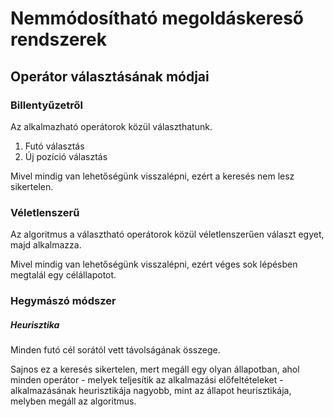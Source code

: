 # Nemmódosítható megoldáskereső rendszerek

## Operátor választásának módjai

### Billentyűzetről

Az alkalmazható operátorok közül választhatunk.
1. Futó választás
2. Új pozíció választás

Mivel mindig van lehetőségünk visszalépni, ezért a keresés nem lesz sikertelen.

### Véletlenszerű

Az algoritmus a választható operátorok közül véletlenszerűen választ egyet, majd alkalmazza.

Mivel mindig van lehetőségünk visszalépni, ezért véges sok lépésben megtalál egy célállapotot.

### Hegymászó módszer

##### Heurisztika

Minden futó cél sorától vett távolságának összege.

Sajnos ez a keresés sikertelen, mert megáll egy olyan állapotban, ahol minden operátor - melyek teljesítik az alkalmazási előfeltételeket - alkalmazásának heurisztikája nagyobb, mint az állapot heurisztikája, melyben megáll az algoritmus.